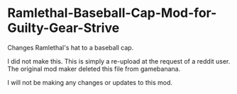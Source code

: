 # Ramlethal-Baseball-Cap-Mod-for-Guilty-Gear-Strive
Changes Ramlethal's hat to a baseball cap.

I did not make this. This is simply a re-upload at the request of a reddit user. The original mod maker deleted this file from gamebanana.

I will not be making any changes or updates to this mod.
